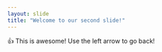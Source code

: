 ```yaml
---
layout: slide
title: "Welcome to our second slide!"
---
```

:+1: This is awesome!
Use the left arrow to go back!
